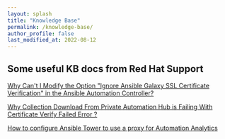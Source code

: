 ```yaml
---
layout: splash
title: "Knowledge Base"
permalink: /knowledge-base/
author_profile: false
last_modified_at: 2022-08-12
---
```


## Some useful KB docs from Red Hat Support

[Why Can't I Modify the Option "Ignore Ansible Galaxy SSL Certificate Verification" in the Ansible Automation Controller?](https://access.redhat.com/solutions/6727841)

[Why Collection Download From Private Automation Hub is Failing With Certificate Verify Failed Error ?](https://access.redhat.com/solutions/5648281)

[How to configure Ansible Tower to use a proxy for Automation Analytics](https://access.redhat.com/solutions/5115431)
